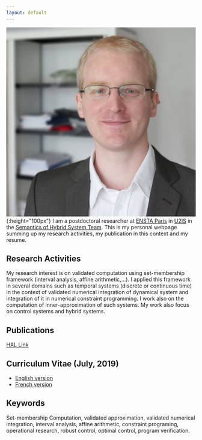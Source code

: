 ```yaml
---
layout: default
---
```

![](photo.jpg){:height="100px"}
I am a postdoctoral researcher at [ENSTA Paris](https://www.ensta-paristech.fr/en) in [U2IS](http://u2is.ensta-paristech.fr/) in the [Semantics of Hybrid System Team](http://perso.ensta-paristech.fr/~chapoutot/ssh-website/).
This is my personal webpage summing up my research activities, my publication in this context and my resume.

## Research Activities

My research interest is on validated computation using set-membership framework (interval analysis, affine arithmetic,...).
I applied this framework in several domains such as temporal systems (discrete or continuous time) in the context of validated numerical integration of dynamical system and integration of it in numerical constraint programming.
I work also on the computation of inner-approximation of such systems.
My work also focus on control systems and hybrid systems.

## Publications

[HAL Link](http://haltools.archives-ouvertes.fr/Public/afficheRequetePubli.php?auteur_exp=Olivier,Mullier&CB_auteur=oui&CB_titre=oui&CB_article=oui&langue=Francais&tri_exp=annee_publi&tri_exp2=typdoc&tri_exp3=date_publi&ordre_aff=TA&Fen=Aff&css=../css/VisuRubriqueEncadre.css)

## Curriculum Vitae (July, 2019)
 - [English version](mon_cv_en.pdf)
 - [French version](mon_cv.pdf) 

## Keywords

Set-membership Computation, validated approximation, validated numerical integration, interval analysis, affine arithmetic, constraint programing, operational research, robust control, optimal control, program verification.




